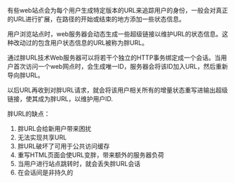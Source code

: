 有些web站点会为每个用户生成特定版本的URL来追踪用户的身份，一般会对真正的URL进行扩展，在路径的开始或结束的地方添加一些状态信息。

用户浏览站点时，web服务器会动态生成一些超级链接以维护URL的状态信息。这种改动过的包含用户状态信息的URL被称为胖URL。

通过胖URL技术Web服务器可以将若干个独立的HTTP事务绑定成一个会话。当用户首次访问一个web网点时，会生成唯一ID，服务器会将该ID加入URL，然后重新导向胖URL。

以后URL再收到对胖URL请求，就会将该用户相关所有的增量状态重写进输出超级链接，使其成为胖URL，以维护用户ID.

胖URL的缺点： 

1. 胖URL会给新用户带来困扰 
2. 无法实现共享URL 
3. 胖URL破坏了可用于公共访问缓存 
4. 重写HTML页面会使URL变胖，带来额外的服务器负荷 
5. 当用户进行站点跳转时，就会丢失胖URL会话 
6. 在会话间是非持久的